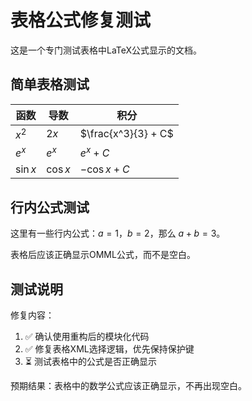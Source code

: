 # 表格公式修复测试

这是一个专门测试表格中LaTeX公式显示的文档。

## 简单表格测试

| 函数 | 导数 | 积分 |
|------|------|------|
| $x^2$ | $2x$ | $\frac{x^3}{3} + C$ |
| $e^x$ | $e^x$ | $e^x + C$ |
| $\sin x$ | $\cos x$ | $-\cos x + C$ |

## 行内公式测试

这里有一些行内公式：$a = 1$，$b = 2$，那么 $a + b = 3$。

表格后应该正确显示OMML公式，而不是空白。

## 测试说明

修复内容：
1. ✅ 确认使用重构后的模块化代码
2. ✅ 修复表格XML选择逻辑，优先保持保护键
3. ⏳ 测试表格中的公式是否正确显示

预期结果：表格中的数学公式应该正确显示，不再出现空白。
